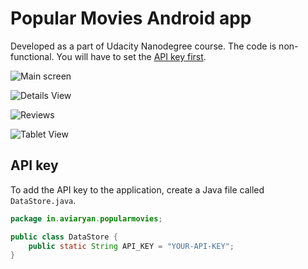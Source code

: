 # Popular Movies Android app

Developed as a part of Udacity Nanodegree course. The code is non-functional. You will have to set the [API key first](#api-key).


![Main screen](http://i.imgur.com/GeJA02L.jpg)

![Details View](http://i.imgur.com/DRjNbQN.jpg)

![Reviews](http://i.imgur.com/z4KzwVM.jpg)

![Tablet View](http://i.imgur.com/MJWoOdC.jpg)


## API key

To add the API key to the application, create a Java file called `DataStore.java`.

```java
package in.aviaryan.popularmovies;

public class DataStore {
    public static String API_KEY = "YOUR-API-KEY";
}
```